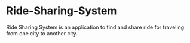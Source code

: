# Ride-Sharing-System
 Ride Sharing System is an application to find and share ride for traveling from one city to another city.
